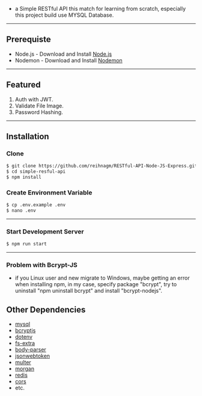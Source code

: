 - a Simple RESTful API this match for learning from scratch, especially this project build use MYSQL Database.

---
## Prerequiste
- Node.js - Download and Install [Node.js](https://nodejs.org/en/)
- Nodemon - Download and Install [Nodemon](https://nodemon.io/)
---

## Featured
<ol>
    <li>Auth with JWT.</li>
    <li>Validate File Image.</li>
    <li>Password Hashing.</li>
</ol>

---
## Installation
### Clone
```bash
$ git clone https://github.com/reihnagm/RESTful-API-Node-JS-Express.git
$ cd simple-resful-api
$ npm install
```

### Create Environment Variable
```bash
$ cp .env.example .env
$ nano .env
```

---
### Start Development Server
```bash
$ npm run start
```

---

### Problem with Bcrypt-JS
- if you Linux user and new migrate to Windows, maybe getting an error when installing npm, in my case, specify package "bcrypt", try to uninstall "npm uninstall bcrypt" and install "bcrypt-nodejs".

## Other Dependencies
- [mysql](#)
- [bcryptjs](#)
- [dotenv](#)
- [fs-extra](#)
- [body-parser](#)
- [jsonwebtoken](#)
- [multer](#)
- [morgan](#)
- [redis](#)
- [cors](#)
- etc.
